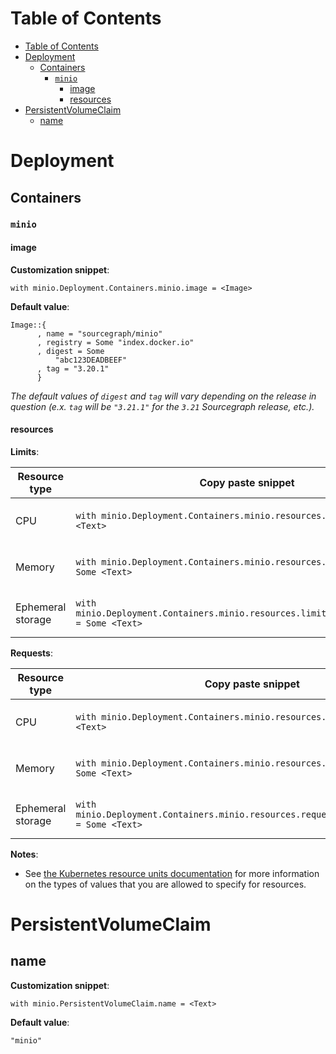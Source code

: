 # Table of Contents

- [Table of Contents](#table-of-contents)
- [Deployment](#deployment)
  - [Containers](#containers)
    - [`minio`](#minio)
      - [image](#image)
      - [resources](#resources)
- [PersistentVolumeClaim](#persistentvolumeclaim)
  - [name](#name)

# Deployment

## Containers

### `minio`

#### image

**Customization snippet**:

```
with minio.Deployment.Containers.minio.image = <Image>
```

**Default value**:

```dhall
Image::{
      , name = "sourcegraph/minio"
      , registry = Some "index.docker.io"
      , digest = Some
          "abc123DEADBEEF"
      , tag = "3.20.1"
      }
```

_The default values of `digest` and `tag` will vary depending on the release in question (e.x. `tag` will be `"3.21.1"` for the `3.21` Sourcegraph release, etc.)._

<!-- TODO: Should we even be documenting this, or should we just direct people to the global options? -->

#### resources

**Limits**:

| Resource type     | Copy paste snippet                                                                       | Example values               |
| ----------------- | ---------------------------------------------------------------------------------------- | ---------------------------- |
| CPU               | `with minio.Deployment.Containers.minio.resources.limits.cpu = Some <Text>`              | `Some "100m"` / `None Text`  |
| Memory            | `with minio.Deployment.Containers.minio.resources.limits.memory = Some <Text>`           | `Some "1Gi"` / `None Text`   |
| Ephemeral storage | `with minio.Deployment.Containers.minio.resources.limits.ephemeralStorage = Some <Text>` | `Some "500Gi"` / `None Text` |

**Requests**:

| Resource type     | Copy paste snippet                                                                         | Example values               |
| ----------------- | ------------------------------------------------------------------------------------------ | ---------------------------- |
| CPU               | `with minio.Deployment.Containers.minio.resources.requests.cpu = Some <Text>`              | `Some "100m"` / `None Text`  |
| Memory            | `with minio.Deployment.Containers.minio.resources.requests.memory = Some <Text>`           | `Some "1Gi"` / `None Text`   |
| Ephemeral storage | `with minio.Deployment.Containers.minio.resources.requests.ephemeralStorage = Some <Text>` | `Some "500Gi"` / `None Text` |

**Notes**:

- See [the Kubernetes resource units documentation](https://kubernetes.io/docs/concepts/configuration/manage-resources-containers/#resource-units-in-kubernetes) for more information on the types of values that you are allowed to specify for resources.

# PersistentVolumeClaim

## name

**Customization snippet**:

```
with minio.PersistentVolumeClaim.name = <Text>
```

**Default value**:

```
"minio"
```
